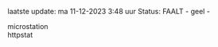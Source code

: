laatste update: 
ma 11-12-2023  3:48   uur 
Status: FAALT - geel - 
<div class="service Y">microstation</div><div class="service G">httpstat</div>
